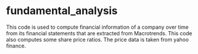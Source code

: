 # fundamental_analysis

This code is used to compute financial information of a company over time from its financial statements that are extracted from Macrotrends. This code also computes some share price ratios. The price data is taken from yahoo finance.
